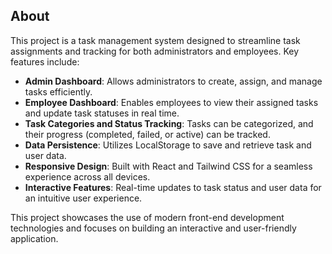 ## About

This project is a task management system designed to streamline task assignments and tracking for both administrators and employees. Key features include:

- **Admin Dashboard**: Allows administrators to create, assign, and manage tasks efficiently.
- **Employee Dashboard**: Enables employees to view their assigned tasks and update task statuses in real time.
- **Task Categories and Status Tracking**: Tasks can be categorized, and their progress (completed, failed, or active) can be tracked.
- **Data Persistence**: Utilizes LocalStorage to save and retrieve task and user data.
- **Responsive Design**: Built with React and Tailwind CSS for a seamless experience across all devices.
- **Interactive Features**: Real-time updates to task status and user data for an intuitive user experience.

This project showcases the use of modern front-end development technologies and focuses on building an interactive and user-friendly application.

